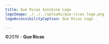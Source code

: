 ```yaml
---
title: Que Ricas Sunshine Logo
logoImage: ./../../uploads/que-ricas-logo.png
logoAccessibilityCaption: Que Ricas Logo

---
```

&copy;2019 - **Que Ricas**
